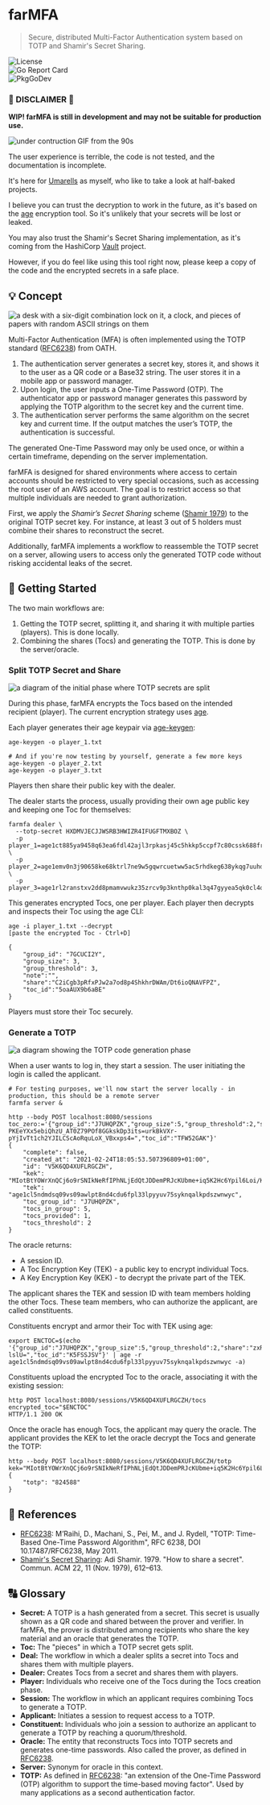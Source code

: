 # farMFA

> Secure, distributed Multi-Factor Authentication system based on TOTP and Shamir's Secret Sharing.

![License](https://img.shields.io/github/license/borgoat/farmfa?color=blue&style=flat-square)  
![Go Report Card](https://goreportcard.com/badge/github.com/borgoat/farmfa)  
![PkgGoDev](https://pkg.go.dev/badge/github.com/borgoat/farmfa)

### 🚧 DISCLAIMER 🚧

**WIP! farMFA is still in development and may not be suitable for production use.**

![under contruction GIF from the 90s](docs/wip.gif)

The user experience is terrible, the code is not tested, and the documentation is incomplete.

It's here for [Umarells](https://en.wikipedia.org/wiki/Umarell) as myself, who like to take a look at half-baked projects.

I believe you can trust the decryption to work in the future, as it's based on the [age](https://filippo.io/age) encryption tool.
So it's unlikely that your secrets will be lost or leaked.

You may also trust the Shamir's Secret Sharing implementation, as it's coming from the HashiCorp [Vault](https://github.com/hashicorp/vault) project.

However, if you do feel like using this tool right now, please keep a copy of the code and the encrypted secrets in a safe place.


## 💡 Concept

![a desk with a six-digit combination lock on it, a clock, and pieces of papers with random ASCII strings on them](./docs/banner.png)

Multi-Factor Authentication (MFA) is often implemented using the TOTP standard ([RFC6238](https://www.rfc-editor.org/info/rfc6238)) from OATH.

1. The authentication server generates a secret key, stores it, and shows it to the user as a QR code or a Base32 string. The user stores it in a mobile app or password manager.
2. Upon login, the user inputs a One-Time Password (OTP). The authenticator app or password manager generates this password by applying the TOTP algorithm to the secret key and the current time.
3. The authentication server performs the same algorithm on the secret key and current time. If the output matches the user’s TOTP, the authentication is successful.

The generated One-Time Password may only be used once, or within a certain timeframe, depending on the server implementation.

farMFA is designed for shared environments where access to certain accounts should be restricted to very special occasions, such as accessing the root user of an AWS account. The goal is to restrict access so that multiple individuals are needed to grant authorization.

First, we apply the *Shamir’s Secret Sharing* scheme ([Shamir 1979](https://doi.org/10.1145/359168.359176)) to the original TOTP secret key. For instance, at least 3 out of 5 holders must combine their shares to reconstruct the secret.

Additionally, farMFA implements a workflow to reassemble the TOTP secret on a server, allowing users to access only the generated TOTP code without risking accidental leaks of the secret.


## 🚀 Getting Started

The two main workflows are:

1. Getting the TOTP secret, splitting it, and sharing it with multiple parties (players). This is done locally.
2. Combining the shares (Tocs) and generating the TOTP. This is done by the server/oracle.

### Split TOTP Secret and Share

![a diagram of the initial phase where TOTP secrets are split](docs/split.png)

During this phase, farMFA encrypts the Tocs based on the intended recipient (player). The current encryption strategy uses [age](https://filippo.io/age).

Each player generates their age keypair via [age-keygen](https://github.com/FiloSottile/age#readme):

```shell
age-keygen -o player_1.txt

# And if you're now testing by yourself, generate a few more keys
age-keygen -o player_2.txt
age-keygen -o player_3.txt
```

Players then share their public key with the dealer.

The dealer starts the process, usually providing their own age public key and keeping one Toc for themselves:


```shell
farmfa dealer \
  --totp-secret HXDMVJECJJWSRB3HWIZR4IFUGFTMXBOZ \
  -p player_1=age1ct885ya9458q63ea6fdl42ajl3rpkasj45c5hkkp5ccpf7c80cssk688fr \
  -p player_2=age1emv0n3j90658ke68ktrl7ne9w5gqwrcuetww5ac5rhdkeg638ykqg7uuhd \
  -p player_3=age1rl2ranstxv2dd8pmamvwukz35zrcv9p3knthp0kal3q47gyyea5qk0cl4q
```

This generates encrypted Tocs, one per player. Each player then decrypts and inspects their Toc using the age CLI:

```shell
age -i player_1.txt --decrypt
[paste the encrypted Toc - Ctrl+D]

{
    "group_id": "7GCUCI2Y",
    "group_size": 3,
    "group_threshold": 3,
    "note":"",
    "share":"C2iCgb3pRfxPJw2a7od8p4ShkhrDWAm/Dt6ioQNAVFPZ",
    "toc_id":"5oaAUX9b6aBE"
}
```

Players must store their Toc securely.

### Generate a TOTP

![a diagram showing the TOTP code generation phase](docs/generate.png)

When a user wants to log in, they start a session. The user initiating the login is called the applicant.

```shell
# For testing purposes, we'll now start the server locally - in production, this should be a remote server
farmfa server &

http --body POST localhost:8080/sessions toc_zero:='{"group_id":"J7UHQPZK","group_size":5,"group_threshold":2,"share":"5Ovpu-PKEeYXx5ebiQhzU_AT0Z79POf8GGkskDp3its=urkBkVXr-pYjIvTt1ch2YJILCScAoRquLoX_VBxxps4=","toc_id":"TFW52GAK"}'
{
    "complete": false,
    "created_at": "2021-02-24T18:05:53.507396809+01:00",
    "id": "V5K6QD4XUFLRGCZH",
    "kek": "MIotBtYOWrXnQCj6o9rSNIkNeRfIPhNLjEdQtJDDemPRJcKUbme+iq5K2Hc6Ypil6Loi/K9rnN/YrJiKDT/tPi8kFq2WuAY8zl8=",
    "tek": "age1cl5ndmdsq09vs09awlpt8nd4cdu6fpl33lpyyuv75syknqalkpdszwnwyc",
    "toc_group_id": "J7UHQPZK",
    "tocs_in_group": 5,
    "tocs_provided": 1,
    "tocs_threshold": 2
}
```

The oracle returns:

* A session ID.
* A Toc Encryption Key (TEK) - a public key to encrypt individual Tocs.
* A Key Encryption Key (KEK) - to decrypt the private part of the TEK.

The applicant shares the TEK and session ID with team members holding the other Tocs. These team members, who can authorize the applicant, are called constituents.

Constituents encrypt and armor their Toc with TEK using age:

```shell
export ENCTOC=$(echo '{"group_id":"J7UHQPZK","group_size":5,"group_threshold":2,"share":"zxRrozuUaCMgn_u6ajZStlV7RKwhp0keT9aQoXAEruI=nfx2CPJfKiFM32zLmtxHjV94OlZOgBevV1Whrx-lslU=","toc_id":"K5FSSJSV"}' | age -r age1cl5ndmdsq09vs09awlpt8nd4cdu6fpl33lpyyuv75syknqalkpdszwnwyc -a)
```

Constituents upload the encrypted Toc to the oracle, associating it with the existing session:

```shell
http POST localhost:8080/sessions/V5K6QD4XUFLRGCZH/tocs encrypted_toc="$ENCTOC"
HTTP/1.1 200 OK
```

Once the oracle has enough Tocs, the applicant may query the oracle. The applicant provides the KEK to let the oracle decrypt the Tocs and generate the TOTP:

```shell
http --body POST localhost:8080/sessions/V5K6QD4XUFLRGCZH/totp kek="MIotBtYOWrXnQCj6o9rSNIkNeRfIPhNLjEdQtJDDemPRJcKUbme+iq5K2Hc6Ypil6Loi/K9rnN/YrJiKDT/tPi8kFq2WuAY8zl8="
{
    "totp": "824588"
}
```

## 📖 References
- [RFC6238](https://www.rfc-editor.org/info/rfc6238): M’Raihi, D., Machani, S., Pei, M., and J. Rydell, "TOTP: Time-Based One-Time Password Algorithm", RFC 6238, DOI 10.17487/RFC6238, May 2011.
- [Shamir's Secret Sharing](https://doi.org/10.1145/359168.359176): Adi Shamir. 1979. "How to share a secret". Commun. ACM 22, 11 (Nov. 1979), 612–613.

## 🔠 Glossary
- **Secret:** A TOTP is a hash generated from a secret. This secret is usually shown as a QR code and shared between the prover and verifier. In farMFA, the prover is distributed among recipients who share the key material and an oracle that generates the TOTP.
- **Toc:** The "pieces" in which a TOTP secret gets split.
- **Deal:** The workflow in which a dealer splits a secret into Tocs and shares them with multiple players.
- **Dealer:** Creates Tocs from a secret and shares them with players.
- **Player:** Individuals who receive one of the Tocs during the Tocs creation phase.
- **Session:** The workflow in which an applicant requires combining Tocs to generate a TOTP.
- **Applicant:** Initiates a session to request access to a TOTP.
- **Constituent:** Individuals who join a session to authorize an applicant to generate a TOTP by reaching a quorum/threshold.
- **Oracle:** The entity that reconstructs Tocs into TOTP secrets and generates one-time passwords. Also called the prover, as defined in [RFC6238](https://www.rfc-editor.org/info/rfc6238).
- **Server:** Synonym for oracle in this context.
- **TOTP:** As defined in [RFC6238](https://www.rfc-editor.org/info/rfc6238): "an extension of the One-Time Password (OTP) algorithm to support the time-based moving factor". Used by many applications as a second authentication factor.
